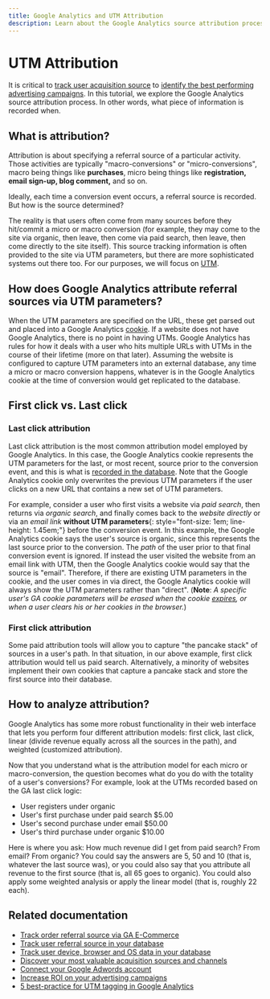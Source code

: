 ```yaml
---
title: Google Analytics and UTM Attribution
description: Learn about the Google Analytics source attribution process. 
---
```

# UTM Attribution

It is critical to [track user acquisition source](../data-analyst/analysis/google-track-user-acq.md) to [identify the best performing advertising campaigns](../data-analyst/analysis/most-value-source-channel.md). In this tutorial, we explore the Google Analytics source attribution process. In other words, what piece of information is recorded when.

## What is attribution?

Attribution is about specifying a referral source of a particular activity. Those activities are typically "macro-conversions" or "micro-conversions", macro being things like **purchases**, micro being things like **registration, email sign-up, blog comment,** and so on.

Ideally, each time a conversion event occurs, a referral source is recorded. But how is the source determined?

The reality is that users often come from many sources before they hit/commit a micro or macro conversion (for example, they may come to the site via organic, then leave, then come via paid search, then leave, then come directly to the site itself). This source tracking information is often provided to the site via UTM parameters, but there are more sophisticated systems out there too. For our purposes, we will focus on [UTM](https://support.google.com/analytics/answer/1033867?hl=en&ref_topic=1032998).

## How does Google Analytics attribute referral sources via UTM parameters?

When the UTM parameters are specified on the URL, these get parsed out and placed into a Google Analytics [cookie](https://en.wikipedia.org/wiki/HTTP_cookie). If a website does not have Google Analytics, there is no point in having UTMs. Google Analytics has rules for how it deals with a user who hits multiple URLs with UTMs in the course of their lifetime (more on that later). Assuming the website is configured to capture UTM parameters into an external database, any time a micro or macro conversion happens, whatever is in the Google Analytics cookie at the time of conversion would get replicated to the database.

## First click vs. Last click

### Last click attribution

Last click attribution is the most common attribution model employed by Google Analytics. In this case, the Google Analytics cookie represents the UTM parameters for the last, or most recent, source prior to the conversion event, and this is what is [recorded in the database](../data-analyst/analysis/google-track-user-acq.md). Note that the Google Analytics cookie only overwrites the previous UTM parameters if the user clicks on a new URL that contains a new set of UTM parameters.

For example, consider a user who first visits a website via *paid search*, then returns via *organic search*, and finally comes back to the *website directly* or via an *email link* **without UTM parameters**{: style="font-size: 1em; line-height: 1.45em;"} before the conversion event. In this example, the Google Analytics cookie says the user's source is organic, since this represents the last source prior to the conversion. The *path* of the user prior to that final conversion event is ignored. If instead the user visited the website from an email link with UTM, then the Google Analytics cookie would say that the source is "email". Therefore, if there are existing UTM parameters in the cookie, and the user comes in via direct, the Google Analytics cookie will always show the UTM parameters rather than "direct". (**Note**: *A specific user's GA cookie parameters will be erased when the cookie [expires](https://developers.google.com/analytics/devguides/collection/analyticsjs/cookie-usage), or when a user clears his or her cookies in the browser.*)

### First click attribution

Some paid attribution tools will allow you to capture "the pancake stack" of sources in a user's path. In that situation, in our above example, first click attribution would tell us paid search. Alternatively, a minority of websites implement their own cookies that capture a pancake stack and store the first source into their database.

## How to analyze attribution?

Google Analytics has some more robust functionality in their web interface that lets you perform four different attribution models:  first click, last click, linear (divide revenue equally across all the sources in the path), and weighted (customized attribution).

Now that you understand what is the attribution model for each micro or macro-conversion, the question becomes what do you do with the totality of a user's conversions?  For example, look at the UTMs recorded based on the GA last click logic:

*  User registers under organic
*  User's first purchase under paid search $5.00
*  User's second purchase under email $50.00
*  User's third purchase under organic $10.00

Here is where you ask: How much revenue did I get from paid search?  From email?  From organic?  You could say the answers are 5, 50 and 10 (that is, whatever the last source was), or you could also say that you attribute all revenue to the first source (that is, all 65 goes to organic). You could also apply some weighted analysis or apply the linear model (that is, roughly 22 each).

## Related documentation

*  [Track order referral source via GA E-Commerce](../importing-data/integrations/google-ecommerce.md)
*  [Track user referral source in your database](../analysis/google-track-user-acq.md)
*  [Track user device, browser and OS data in your database](../analysis/google-track-user-acq.md)
*  [Discover your most valuable acquisition sources and channels](../analysis/most-value-source-channel.md)
*  [Connect your Google Adwords account](../importing-data/integrations/google-adwords.md)
*  [Increase ROI on your advertising campaigns](../analysis/roi-ad-camp.md)
*  [5 best-practice for UTM tagging in Google Analytics](../../best-practices/utm-tagging-google.md)
